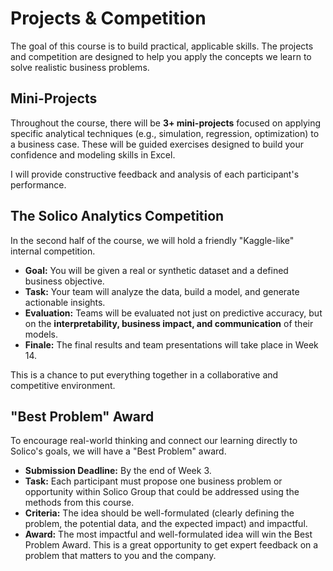 # Projects & Competition

The goal of this course is to build practical, applicable skills. The projects and competition are designed to help you apply the concepts we learn to solve realistic business problems.

## Mini-Projects
Throughout the course, there will be **3+ mini-projects** focused on applying specific analytical techniques (e.g., simulation, regression, optimization) to a business case. These will be guided exercises designed to build your confidence and modeling skills in Excel.

I will provide constructive feedback and analysis of each participant's performance.

## The Solico Analytics Competition
In the second half of the course, we will hold a friendly "Kaggle-like" internal competition.

-   **Goal:** You will be given a real or synthetic dataset and a defined business objective.
-   **Task:** Your team will analyze the data, build a model, and generate actionable insights.
-   **Evaluation:** Teams will be evaluated not just on predictive accuracy, but on the **interpretability, business impact, and communication** of their models.
-   **Finale:** The final results and team presentations will take place in Week 14.

This is a chance to put everything together in a collaborative and competitive environment.

## "Best Problem" Award
To encourage real-world thinking and connect our learning directly to Solico's goals, we will have a "Best Problem" award.

-   **Submission Deadline:** By the end of Week 3.
-   **Task:** Each participant must propose one business problem or opportunity within Solico Group that could be addressed using the methods from this course.
-   **Criteria:** The idea should be well-formulated (clearly defining the problem, the potential data, and the expected impact) and impactful.
-   **Award:** The most impactful and well-formulated idea will win the Best Problem Award. This is a great opportunity to get expert feedback on a problem that matters to you and the company.
